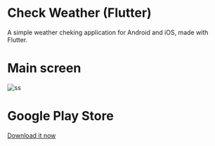 # Check Weather (Flutter)

A simple weather cheking application for Android and iOS, made with Flutter.   

# Main screen
![ss](https://user-images.githubusercontent.com/39916556/137575564-d51b458a-2f5c-47fa-b24b-d6e841bc1a42.PNG)    


# Google Play Store    
[Download it now](https://play.google.com/store/apps/details?id=com.tistory.realapril.check_weather)
